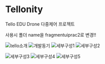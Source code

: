 # Tellonity

Tello EDU Drone 다중제어 프로젝트

사용시 폴더 name을 fragmentuiprac2로 변경!!

![tello소개](https://user-images.githubusercontent.com/49806698/136413640-a3e7715a-bb56-4af5-8ed7-73b27e0811d5.PNG)
![개발동기](https://user-images.githubusercontent.com/49806698/136413651-59bdaf9f-5779-447d-9a49-ec36e1560ff3.PNG)
![세부구성1](https://user-images.githubusercontent.com/49806698/136413660-bb1f6840-cc9f-4d6b-a0c6-c0b87ba89f5e.PNG)
![세부구성2](https://user-images.githubusercontent.com/49806698/136413666-6d0ba58d-baeb-4467-a83f-dbb20b737617.PNG)

![세부구성3](https://user-images.githubusercontent.com/49806698/136413671-33485fb1-f5e1-4b41-944a-06b0de964232.PNG)
![세부구성4](https://user-images.githubusercontent.com/49806698/136413674-f34b48ba-36fd-474c-a17e-241fc5a3c556.PNG)
![세부구성5](https://user-images.githubusercontent.com/49806698/136413684-c65a9fd9-7f46-411d-81d3-26075c3113c3.PNG)
